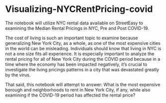 # Visualizing-NYCRentPricing-covid
The notebook will utilize NYC rental data available on StreetEasy to examining the Median Rental Pricings in NYC, Pre and Post COVID-19.


The cost of living is such an important topic to examine because generalizing New York City, as a whole, as one of the most expensive cities in the world can be misleading. Individuals should know that living in NYC is not a one size fits all experience. It is especially important to analyze the rental pricing for all of New York City during the COVID period because in a time where the economy has been impacted negatively, it’s crucial to investigate the living pricings patterns in a city that was devastated greatly by the virus. 

That said, this notebook will attempt to answer: What is the most expensive borough and neighborhoods to rent in New York City, if any, while also examining if the COVID-19 period has affected the rental price? 
